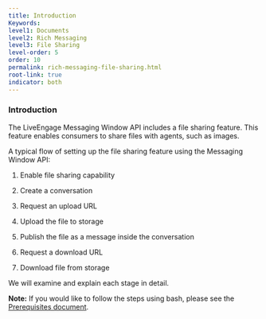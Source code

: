 ```yaml
---
title: Introduction
Keywords:
level1: Documents
level2: Rich Messaging
level3: File Sharing
level-order: 5
order: 10
permalink: rich-messaging-file-sharing.html
root-link: true
indicator: both
---
```


### Introduction

The LiveEngage Messaging Window API includes a file sharing feature. This feature enables consumers to share files with agents, such as images.


A typical flow of setting up the file sharing feature using the Messaging Window API:

1. Enable file sharing capability

2. Create a conversation

3. Request an upload URL

4. Upload the file to storage

5. Publish the file as a message inside the conversation  

6. Request a download URL

7. Download file from storage


We will examine and explain each stage in detail.

**Note:** If you would like to follow the steps using bash, please see the [Prerequisites document](consumer-int-get-msg.html#prerequisites).
